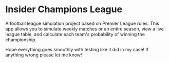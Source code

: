 # Insider Champions League

A football league simulation project based on Premier League rules. This app allows you to simulate weekly matches or an entire season, view a live league table, and calculate each team's probability of winning the championship.

Hope everything goes smoothly with testing like it did in my case! If anything wrong please let me know!
